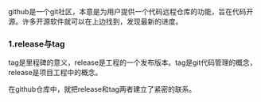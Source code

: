 github是一个git社区，本意是为用户提供一个代码远程仓库的功能，旨在代码开源。许多开源软件就可以在上边找到，发现最新的进度。

### 1.release与tag

tag是里程碑的意义，release是工程的一个发布版本。tag是git代码管理的概念，release是项目工程中的概念。

在github仓库中，就把release和tag两者建立了紧密的联系。